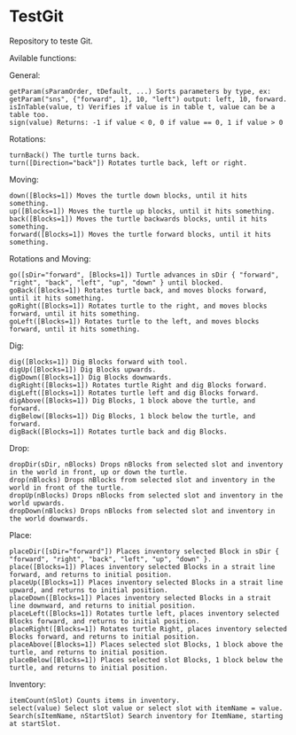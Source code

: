 # TestGit
Repository to teste Git.

Avilable functions:

  General:

    getParam(sParamOrder, tDefault, ...) Sorts parameters by type, ex: getParam("sns", {"forward", 1}, 10, "left") output: left, 10, forward.
    isInTable(value, t) Verifies if value is in table t, value can be a table too.
    sign(value) Returns: -1 if value < 0, 0 if value == 0, 1 if value > 0

  Rotations:
  
    turnBack() The turtle turns back.
    turn([Direction="back"]) Rotates turtle back, left or right.
    
  Moving:
  
    down([Blocks=1]) Moves the turtle down blocks, until it hits something.
    up([Blocks=1]) Moves the turtle up blocks, until it hits something.
    back([Blocks=1]) Moves the turtle backwards blocks, until it hits something.
    forward([Blocks=1]) Moves the turtle forward blocks, until it hits something.
  
  Rotations and Moving:
  
    go([sDir="forward", [Blocks=1]) Turtle advances in sDir { "forward", "right", "back", "left", "up", "down" } until blocked.
    goBack([Blocks=1]) Rotates turtle back, and moves blocks forward, until it hits something.
    goRight([Blocks=1]) Rotates turtle to the right, and moves blocks forward, until it hits something.
    goLeft([Blocks=1]) Rotates turtle to the left, and moves blocks forward, until it hits something.

  Dig:
  
    dig([Blocks=1]) Dig Blocks forward with tool.
    digUp([Blocks=1]) Dig Blocks upwards.
    digDown([Blocks=1]) Dig Blocks downwards.
    digRight([Blocks=1]) Rotates turtle Right and dig Blocks forward.
    digLeft([Blocks=1]) Rotates turtle left and dig Blocks forward.
    digAbove([Blocks=1]) Dig Blocks, 1 block above the turtle, and forward.
    digBelow([Blocks=1]) Dig Blocks, 1 block below the turtle, and forward.
    digBack([Blocks=1]) Rotates turtle back and dig Blocks.

  Drop:

    dropDir(sDir, nBlocks) Drops nBlocks from selected slot and inventory in the world in front, up or down the turtle.
    drop(nBlocks) Drops nBlocks from selected slot and inventory in the world in front of the turtle.
    dropUp(nBlocks) Drops nBlocks from selected slot and inventory in the world upwards.
    dropDown(nBlocks) Drops nBlocks from selected slot and inventory in the world downwards.

  Place:

    placeDir([sDir="forward"]) Places inventory selected Block in sDir { "forward", "right", "back", "left", "up", "down" }.
    place([Blocks=1]) Places inventory selected Blocks in a strait line forward, and returns to initial position.
    placeUp([Blocks=1]) Places inventory selected Blocks in a strait line upward, and returns to initial position.
    placeDown([Blocks=1]) Places inventory selected Blocks in a strait line downward, and returns to initial position.
    placeLeft([Blocks=1]) Rotates turtle left, places inventory selected Blocks forward, and returns to initial position.
    placeRight([Blocks=1]) Rotates turtle Right, places inventory selected Blocks forward, and returns to initial position.
    placeAbove([Blocks=1]) Places selected slot Blocks, 1 block above the turtle, and returns to initial position.
    placeBelow([Blocks=1]) Places selected slot Blocks, 1 block below the turtle, and returns to initial position.

  Inventory:

    itemCount(nSlot) Counts items in inventory.
    select(value) Select slot value or select slot with itemName = value. 
    Search(sItemName, nStartSlot) Search inventory for ItemName, starting at startSlot. 
    
